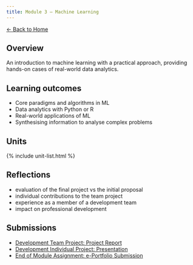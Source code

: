 ```yaml
---
title: Module 3 — Machine Learning
---
```


[← Back to Home](/eportfolio/)

## Overview
An introduction to machine learning with a practical approach, providing hands-on cases of real-world data analytics.

## Learning outcomes
- Core paradigms and algorithms in ML
- Data analytics with Python or R
- Real-world applications of ML
- Synthesising information to analyse complex problems

## Units
{% include unit-list.html %}

## Reflections
- evaluation of the final project vs the initial proposal
- individual contributions to the team project
- experience as a member of a development team
- impact on professional development

## Submissions
- [Development Team Project: Project Report](../../artefacts/module-3/project-report.pdf)
- [Development Individual Project: Presentation](../../artefacts/module-3/presentation.pdf)
- [End of Module Assignment: e-Portfolio Submission](../../artefacts/module-3/eportfolio-reflective.pdf)
